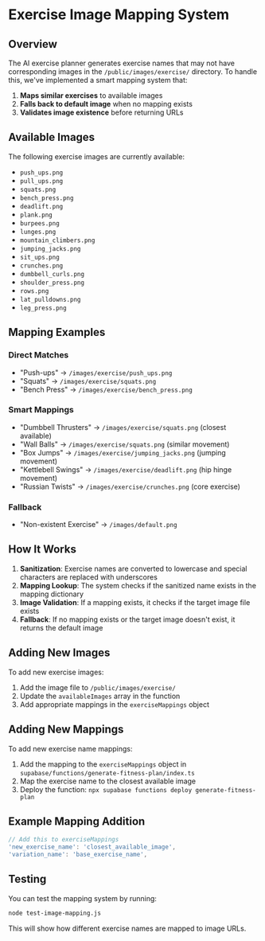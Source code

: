 # Exercise Image Mapping System

## Overview

The AI exercise planner generates exercise names that may not have corresponding images in the `/public/images/exercise/` directory. To handle this, we've implemented a smart mapping system that:

1. **Maps similar exercises** to available images
2. **Falls back to default image** when no mapping exists
3. **Validates image existence** before returning URLs

## Available Images

The following exercise images are currently available:
- `push_ups.png`
- `pull_ups.png`
- `squats.png`
- `bench_press.png`
- `deadlift.png`
- `plank.png`
- `burpees.png`
- `lunges.png`
- `mountain_climbers.png`
- `jumping_jacks.png`
- `sit_ups.png`
- `crunches.png`
- `dumbbell_curls.png`
- `shoulder_press.png`
- `rows.png`
- `lat_pulldowns.png`
- `leg_press.png`

## Mapping Examples

### Direct Matches
- "Push-ups" → `/images/exercise/push_ups.png`
- "Squats" → `/images/exercise/squats.png`
- "Bench Press" → `/images/exercise/bench_press.png`

### Smart Mappings
- "Dumbbell Thrusters" → `/images/exercise/squats.png` (closest available)
- "Wall Balls" → `/images/exercise/squats.png` (similar movement)
- "Box Jumps" → `/images/exercise/jumping_jacks.png` (jumping movement)
- "Kettlebell Swings" → `/images/exercise/deadlift.png` (hip hinge movement)
- "Russian Twists" → `/images/exercise/crunches.png` (core exercise)

### Fallback
- "Non-existent Exercise" → `/images/default.png`

## How It Works

1. **Sanitization**: Exercise names are converted to lowercase and special characters are replaced with underscores
2. **Mapping Lookup**: The system checks if the sanitized name exists in the mapping dictionary
3. **Image Validation**: If a mapping exists, it checks if the target image file exists
4. **Fallback**: If no mapping exists or the target image doesn't exist, it returns the default image

## Adding New Images

To add new exercise images:

1. Add the image file to `/public/images/exercise/`
2. Update the `availableImages` array in the function
3. Add appropriate mappings in the `exerciseMappings` object

## Adding New Mappings

To add new exercise name mappings:

1. Add the mapping to the `exerciseMappings` object in `supabase/functions/generate-fitness-plan/index.ts`
2. Map the exercise name to the closest available image
3. Deploy the function: `npx supabase functions deploy generate-fitness-plan`

## Example Mapping Addition

```typescript
// Add this to exerciseMappings
'new_exercise_name': 'closest_available_image',
'variation_name': 'base_exercise_name',
```

## Testing

You can test the mapping system by running:

```bash
node test-image-mapping.js
```

This will show how different exercise names are mapped to image URLs. 